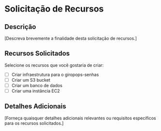 # Solicitação de Recursos

## Descrição
[Descreva brevemente a finalidade desta solicitação de recursos.]

## Recursos Solicitados
Selecione os recursos que você gostaria de criar:

- [ ] Criar infraestrutura para o giropops-senhas
- [ ] Criar um S3 bucket
- [ ] Criar um banco de dados
- [ ] Criar uma instância EC2

## Detalhes Adicionais
[Forneça quaisquer detalhes adicionais relevantes ou requisitos específicos para os recursos solicitados.]
